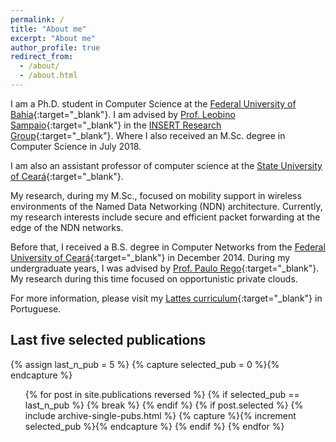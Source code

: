 ```yaml
---
permalink: /
title: "About me"
excerpt: "About me"
author_profile: true
redirect_from:
  - /about/
  - /about.html
---
```


I am a Ph.D. student in Computer Science at the [Federal University of Bahia](https://pgcomp.ufba.br){:target="\_blank"}. I am advised by [Prof. Leobino Sampaio](https://sites.google.com/view/leobino){:target="\_blank"} in the [INSERT Research Group](https://insert-lab.netlify.app){:target="\_blank"}. Where I also received an M.Sc. degree in Computer Science in July 2018.

I am also an assistant professor of computer science at the [State University of Ceará](https://www.uece.br/mombaca/){:target="\_blank"}.

My research, during my M.Sc., focused on mobility support in wireless environments of the Named Data Networking (NDN) architecture. Currently, my research interests include secure and efficient packet forwarding at the edge of the NDN networks.

Before that, I received a B.S. degree in Computer Networks from the [Federal University of Ceará](https://www.quixada.ufc.br){:target="\_blank"} in December 2014. During my undergraduate years, I was advised by [Prof. Paulo Rego](https://ieeexplore.ieee.org/author/38242873800){:target="\_blank"}. My research during this time focused on opportunistic private clouds.

For more information, please visit my [Lattes curriculum](http://lattes.cnpq.br/3102385411862897){:target="\_blank"} in Portuguese.

Last five selected publications
------
<!--
  <ul>{% for post in site.publications reversed %}
    {% include archive-single-pubs.html %}
  {% endfor %}</ul>
-->

<!-- I added this. Show only last-n-publications 
Latest five publications-->

<!--
  {% assign last-n-pub = 5 %}
  <ul>{% for post in site.publications reversed %}
    {% if forloop.index0 == last-n-pub %}
      {% break %}
    {% endif %}
    {% include archive-single-pubs.html %}
  {% endfor %}</ul>
-->


<!-- I added this. Show only latest five selected publications -->
  {% assign last_n_pub = 5 %}
  {% capture selected_pub = 0 %}{% endcapture %}
  <ul>{% for post in site.publications reversed %}
    {% if selected_pub == last_n_pub %}
      {% break %}
    {% endif %}
    {% if post.selected %} <!-- added selected: 'true' in publications on _publications .md files. -->
      {% include archive-single-pubs.html %}
      {% capture %}{% increment selected_pub %}{% endcapture %} <!-- increment var -->
    {% endif %}
  {% endfor %}</ul>


<!-- Refs:
[1] https://shopify.github.io/liquid/tags/iteration/
[2] https://shopify.dev/docs/themes/liquid/reference/objects/for-loops
-->

